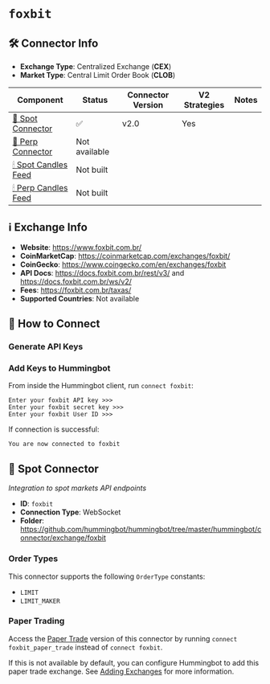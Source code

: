 # `foxbit`

## 🛠 Connector Info

- **Exchange Type**: Centralized Exchange (**CEX**)
- **Market Type**: Central Limit Order Book (**CLOB**)

| Component | Status | Connector Version | V2 Strategies | Notes | 
| --------- | ------ | ----------------- |  ------------ | ----- |
| [🔀 Spot Connector](#spot-connector) | ✅ | v2.0  | Yes | |
| [🔀 Perp Connector](#perp-connector) | Not available |
| [🕯 Spot Candles Feed](#spot-candles-feed) | Not built  | 
| [🕯 Perp Candles Feed](#perp-candles-feed) | Not built  | 


## ℹ️ Exchange Info

- **Website**: <https://www.foxbit.com.br/>
- **CoinMarketCap**: <https://coinmarketcap.com/exchanges/foxbit/>
- **CoinGecko**: <https://www.coingecko.com/en/exchanges/foxbit>
- **API Docs**: <https://docs.foxbit.com.br/rest/v3/> and <https://docs.foxbit.com.br/ws/v2/>
- **Fees**: <https://foxbit.com.br/taxas/>
- **Supported Countries**: Not available

## 🔑 How to Connect

### Generate API Keys



### Add Keys to Hummingbot

From inside the Hummingbot client, run `connect foxbit`:

```
Enter your foxbit API key >>>
Enter your foxbit secret key >>>
Enter your foxbit User ID >>>
```

If connection is successful:

```
You are now connected to foxbit
```


## 🔀 Spot Connector
*Integration to spot markets API endpoints*

- **ID**: `foxbit`
- **Connection Type**: WebSocket
- **Folder**: <https://github.com/hummingbot/hummingbot/tree/master/hummingbot/connector/exchange/foxbit>

### Order Types

This connector supports the following `OrderType` constants:

- `LIMIT`
- `LIMIT_MAKER`


### Paper Trading

Access the [Paper Trade](/global-configs/paper-trade/) version of this connector by running `connect foxbit_paper_trade` instead of `connect foxbit`.

If this is not available by default, you can configure Hummingbot to add this paper trade exchange. See [Adding Exchanges](/global-configs/paper-trade/#adding-exchanges) for more information.
